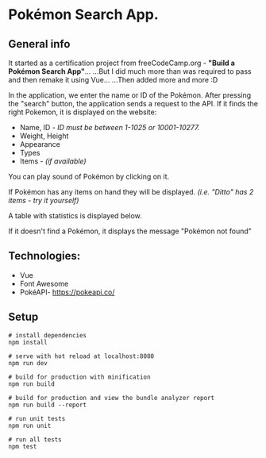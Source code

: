 # Pokémon Search App.

## General info

It started as a certification project from freeCodeCamp.org - **"Build a Pokémon Search App"**...
...But I did much more than was required to pass and then remake it using Vue...
...Then added more and more :D

In the application, we enter the name or ID of the Pokémon. After pressing the "search" button, the application sends a request to the API. If it finds the right Pokemon, it is displayed on the website:

- Name, ID - *ID must be between 1-1025 or 10001-10277.*
- Weight, Height
- Appearance
- Types
- Items - *(if available)*

You can play sound of Pokémon by clicking on it.

If Pokémon has any items on hand they will be displayed. *(i.e. "Ditto" has 2 items - try it yourself)*

A table with statistics is displayed below.

If it doesn't find a Pokémon, it displays the message "Pokémon not found"

## Technologies:

- Vue
- Font Awesome
- PokéAPI- https://pokeapi.co/

## Setup

```
# install dependencies
npm install

# serve with hot reload at localhost:8080
npm run dev

# build for production with minification
npm run build

# build for production and view the bundle analyzer report
npm run build --report

# run unit tests
npm run unit

# run all tests
npm test
```
